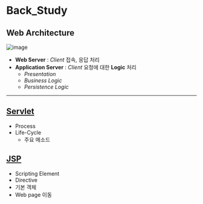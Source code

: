 # Back_Study

## Web Architecture
![image](https://user-images.githubusercontent.com/54715744/136359182-e991b350-ddcb-4fa2-b991-e51aaa36720f.png)
* **Web Server** : *Client* 접속, 응답 처리
* **Application Server** : *Client* 요청에 대한 **Logic** 처리
  * *Presentation*
  * *Business Logic*
  * *Persistence Logic*

---

## [Servlet](https://github.com/ljiwoo59/Back_Study/tree/main/Servlet)
* Process
* Life-Cycle
  * 주요 메소드

## [JSP](https://github.com/ljiwoo59/Back_Study/tree/main/JSP)
* Scripting Element
* Directive
* 기본 객체
* Web page 이동
